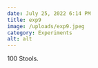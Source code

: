 ```yaml
---
date: July 25, 2022 6:14 PM
title: exp9
image: /uploads/exp9.jpeg
category: Experiments
alt: alt
---
```

100 Stools.